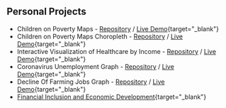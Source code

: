 ## Personal Projects
- Children on Poverty Maps - [Repository](https://github.com/BoniOloff/poverty_interactive_map) / [Live Demo](./poverty_interactive_map/){target="_blank"}
- Children on Poverty Maps Choropleth - [Repository](https://github.com/BoniOloff/interactive_poverty_choropleth) / [Live Demo](./interactive_poverty_choropleth/){target="_blank"}
- Interactive Visualization of Healthcare by Income - [Repository](https://github.com/BoniOloff/interactive_income_graph) / [Live Demo](https://bonioloff.github.io/interactive_income_graph/){target="_blank"}
- Coronavirus Unemployment Graph - [Repository](https://github.com/BoniOloff/CoronaVirus_UnEmployment) / [Live Demo](https://bonioloff.github.io/CoronaVirus_UnEmployment/){target="_blank"}
- Decline Of Farming Jobs Graph - [Repository](https://github.com/BoniOloff/Graph_Decline_Of_Farming) / [Live Demo](https://bonioloff.github.io/Graph_Decline_Of_Farming/){target="_blank"}
- [Financial Inclusion and Economic Development](https://bonioloff.github.io/global_agri_analytics/){target="_blank"}
